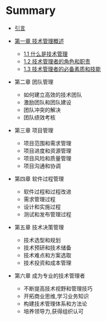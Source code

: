 # Summary

* [引言](README.md)

* [第一章 技术管理概述](chapter1-overview/README.md)
    - [1.1 什么是技术管理](chapter1-overview/what.md)
    - [1.2 技术管理者的角色和职责](chapter1-overview/role.md)
    - [1.3 技术管理者的必备素质和技能](chapter1-overview/skill.md)

* 第二章 团队管理

    - 如何建立高效的技术团队
    - 激励团队和团队建设
    - 团队冲突的解决
    - 团队绩效考核

* 第三章 项目管理

    - 项目范围和需求管理
    - 项目进度和资源管理
    - 项目风险和质量管理
    - 项目沟通和协调

* 第四章 软件过程管理

    - 软件过程和过程改进
    - 需求管理过程
    - 设计和实施过程
    - 测试和发布管理过程

* 第五章 技术决策管理

    - 技术选型和规划
    - 技术预研和技术储备
    - 技术难点和方案选取
    - 技术投资和成本管理

* 第六章 成为专业的技术管理者

    - 不断提高技术视野和管理技巧
    - 开拓商业思维,学习业务知识
    - 构建技术管理体系和方法论
    - 培养领导力,获得组织认可